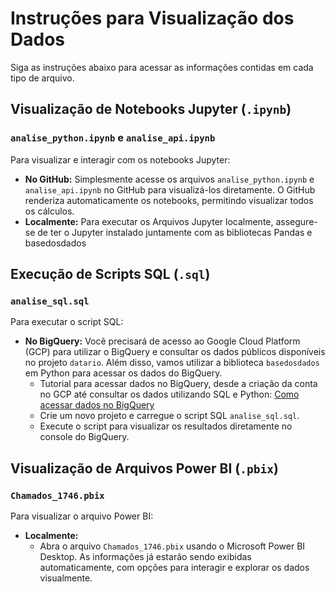 # Instruções para Visualização dos Dados

Siga as instruções abaixo para acessar as informações contidas em cada tipo de arquivo.

## Visualização de Notebooks Jupyter (`.ipynb`)

### `analise_python.ipynb` e `analise_api.ipynb`

Para visualizar e interagir com os notebooks Jupyter:

- **No GitHub:** Simplesmente acesse os arquivos `analise_python.ipynb` e `analise_api.ipynb` no GitHub para visualizá-los diretamente. O GitHub renderiza automaticamente os notebooks, permitindo visualizar todos os cálculos.
- **Localmente:** Para executar os Arquivos Jupyter localmente, assegure-se de ter o Jupyter instalado juntamente com as bibliotecas Pandas e basedosdados

## Execução de Scripts SQL (`.sql`)

### `analise_sql.sql`

Para executar o script SQL:
- **No BigQuery:**
  Você precisará de acesso ao Google Cloud Platform (GCP) para utilizar o BigQuery e consultar os dados públicos disponíveis no projeto `datario`. Além disso, vamos utilizar a biblioteca `basedosdados` em Python para acessar os dados do BigQuery.
  - Tutorial para acessar dados no BigQuery, desde a criação da conta no GCP até consultar os dados utilizando SQL e Python: [Como acessar dados no BigQuery](https://docs.dados.rio/tutoriais/como-acessar-dados/)
  - Crie um novo projeto e carregue o script SQL `analise_sql.sql`.
  - Execute o script para visualizar os resultados diretamente no console do BigQuery.

## Visualização de Arquivos Power BI (`.pbix`)

### `Chamados_1746.pbix`

Para visualizar o arquivo Power BI:
- **Localmente:**
  - Abra o arquivo `Chamados_1746.pbix` usando o Microsoft Power BI Desktop. As informações já estarão sendo exibidas automaticamente, com opções para interagir e explorar os dados visualmente.
